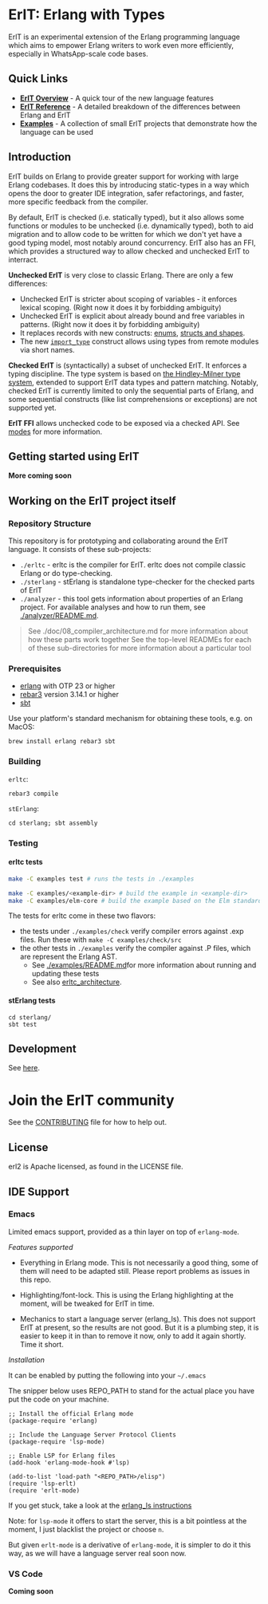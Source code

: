 # ErlT: Erlang with Types

ErlT is an experimental extension of the Erlang programming language which aims
to empower Erlang writers to work even more efficiently, especially in WhatsApp-scale
code bases.

## Quick Links

- **[ErlT Overview](./LANGUAGE_OVERVIEW.md)** - A quick tour of the new language features
- **[ErlT Reference](./docs/README.md)** - A detailed breakdown of the differences between Erlang and ErlT
- **[Examples](./examples/README.md)** - A collection of small ErlT projects that demonstrate how the language can be used

## Introduction

ErlT builds on Erlang to provide greater support for working with large Erlang
codebases. It does this by introducing static-types in a way which opens the
door to greater IDE integration, safer refactorings, and faster, more specific
feedback from the compiler.

By default, ErlT is checked (i.e. statically typed), but it also allows some
functions or modules to be unchecked (i.e. dynamically typed), both to aid
migration and to allow code to be written for which we don't yet have a good
typing model, most notably around concurrency. ErlT also has an FFI, which
provides a structured way to allow checked and unchecked ErlT to interract.

**Unchecked ErlT** is very close to classic Erlang. There are only a few differences:

- Unchecked ErlT is stricter about scoping of variables - it enforces lexical scoping.
  (Right now it does it by forbidding ambiguity)
- Unchecked ErlT is explicit about already bound and free variables in patterns.
  (Right now it does it by forbidding ambiguity)
- It replaces records with new constructs: [enums](./doc/04_enums.md), [structs and shapes](./doc/05_structs.md).
- The new [`import_type`](07_import_type.md) construct allows using types from
  remote modules via short names.

**Checked ErlT** is (syntactically) a subset of unchecked ErlT. It enforces a typing
discipline. The type system is based on [the Hindley-Milner type
system](https://en.wikipedia.org/wiki/Hindley%E2%80%93Milner_type_system), extended to support ErlT data types and pattern matching.
Notably, checked ErlT is currently limited to only the sequential parts of Erlang, and some sequential
constructs (like list comprehensions or exceptions) are not supported yet.

**ErlT FFI** allows unchecked code to be exposed via a checked API. See [modes](./doc/03_modes.md) for more information.

## Getting started using ErlT

**More coming soon**


## Working on the ErlT project itself

### Repository Structure

This repository is for prototyping and collaborating around the ErlT language. It consists of these sub-projects:
- `./erltc` - erltc is the compiler for ErlT. erltc does not compile classic Erlang or do type-checking.
- `./sterlang` - stErlang is standalone type-checker for the checked parts of ErlT
- `./analyzer` - this tool gets information about properties of an Erlang project. For available analyses and how to run them, see [./analyzer/README.md](./analyzer/README.md).

> See ./doc/08_compiler_architecture.md for more information about how these parts work together
> See the top-level READMEs for each of these sub-directories for more information about a particular tool

### Prerequisites

- [erlang](https://www.erlang.org/) with OTP 23 or higher
- [rebar3](https://www.rebar3.org/) version 3.14.1 or higher
- [sbt](https://www.scala-sbt.org/)

Use your platform's standard mechanism for obtaining these tools, e.g. on MacOS:

```
brew install erlang rebar3 sbt
```

### Building

`erltc`:

```
rebar3 compile
```

`stErlang`:

```
cd sterlang; sbt assembly
```

### Testing

#### erltc tests

``` sh
make -C examples test # runs the tests in ./examples

make -C examples/<example-dir> # build the example in <example-dir>
make -C examples/elm-core # build the example based on the Elm standard library
```

The tests for erltc come in these two flavors:
- the tests under `./examples/check` verify compiler errors against .exp files. Run these with `make -C examples/check/src`
- the other tests in `./examples` verify the compiler against .P files, which are represent the Erlang AST.
    - See [./examples/README.md]( ./examples/README.md )for more information about running and updating these tests
    - See also [erltc_architecture](./doc/08_compiler_architecture.md).


#### stErlang tests

```
cd sterlang/
sbt test
```

## Development

See [here](doc/01_intro.md#development).

# Join the ErlT community

See the [CONTRIBUTING](CONTRIBUTING.md) file for how to help out.

## License

erl2 is Apache licensed, as found in the LICENSE file.

## IDE Support

### Emacs

Limited emacs support, provided as a thin layer on top of
`erlang-mode`.

*Features supported*

- Everything in Erlang mode.  This is not necessarily a good thing,
  some of them will need to be adapted still.  Please report problems
  as issues in this repo.

- Highlighting/font-lock. This is using the Erlang highlighting at the
  moment, will be tweaked for ErlT in time.

- Mechanics to start a language server (erlang_ls). This does not
  support ErlT at present, so the results are not good.  But it is a
  plumbing step, it is easier to keep it in than to remove it now,
  only to add it again shortly.  Time it short.

*Installation*

It can be enabled by putting the following into your `~/.emacs`

The snipper below uses REPO_PATH to stand for the actual place you
have put the code on your machine.

```elisp
;; Install the official Erlang mode
(package-require 'erlang)

;; Include the Language Server Protocol Clients
(package-require 'lsp-mode)

;; Enable LSP for Erlang files
(add-hook 'erlang-mode-hook #'lsp)

(add-to-list 'load-path "<REPO_PATH>/elisp")
(require 'lsp-erlt)
(require 'erlt-mode)
```

If you get stuck, take a look at the [erlang_ls instructions](https://erlang-ls.github.io/editors/emacs/)

Note: for `lsp-mode` it offers to start the server, this is a bit
pointless at the moment, I just blacklist the project or choose `n`.

But given `erlt-mode` is a derivative of `erlang-mode`, it is simpler
to do it this way, as we will have a language server real soon now.

### VS Code

**Coming soon**
